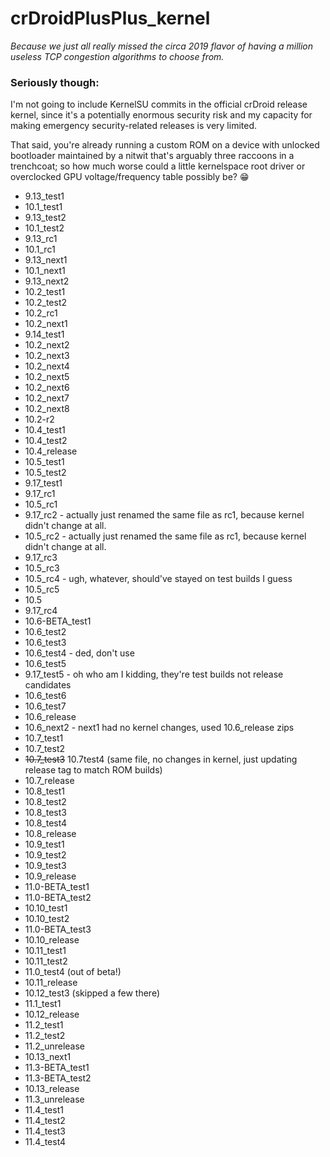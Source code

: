 # crDroidPlusPlus_kernel
_Because we just all really missed the circa 2019 flavor of having a million useless TCP congestion algorithms to choose from._

### Seriously though:
I'm not going to include KernelSU commits in the official crDroid release kernel, since it's a potentially enormous security risk and my capacity for making emergency security-related releases is very limited.

That said, you're already running a custom ROM on a device with unlocked bootloader maintained by a nitwit that's arguably three raccoons in a trenchcoat; so how much worse could a little kernelspace root driver or overclocked GPU voltage/frequency table possibly be? 😁

- 9.13_test1
- 10.1_test1
- 9.13_test2
- 10.1_test2
- 9.13_rc1
- 10.1_rc1
- 9.13_next1
- 10.1_next1
- 9.13_next2
- 10.2_test1
- 10.2_test2
- 10.2_rc1
- 10.2_next1
- 9.14_test1
- 10.2_next2
- 10.2_next3
- 10.2_next4
- 10.2_next5
- 10.2_next6
- 10.2_next7
- 10.2_next8
- 10.2-r2
- 10.4_test1
- 10.4_test2
- 10.4_release
- 10.5_test1
- 10.5_test2
- 9.17_test1
- 9.17_rc1
- 10.5_rc1
- 9.17_rc2 - actually just renamed the same file as rc1, because kernel didn't change at all.
- 10.5_rc2 - actually just renamed the same file as rc1, because kernel didn't change at all.
- 9.17_rc3
- 10.5_rc3
- 10.5_rc4 - ugh, whatever, should've stayed on test builds I guess
- 10.5_rc5
- 10.5
- 9.17_rc4
- 10.6-BETA_test1
- 10.6_test2
- 10.6_test3
- 10.6_test4 - ded, don't use
- 10.6_test5
- 9.17_test5 - oh who am I kidding, they're test builds not release candidates
- 10.6_test6
- 10.6_test7
- 10.6_release
- 10.6_next2 - next1 had no kernel changes, used 10.6_release zips
- 10.7_test1
- 10.7_test2
- ~~10.7_test3~~ 10.7test4 (same file, no changes in kernel, just updating release tag to match ROM builds)
- 10.7_release
- 10.8_test1
- 10.8_test2
- 10.8_test3
- 10.8_test4
- 10.8_release
- 10.9_test1
- 10.9_test2
- 10.9_test3
- 10.9_release
- 11.0-BETA_test1
- 11.0-BETA_test2
- 10.10_test1
- 10.10_test2
- 11.0-BETA_test3
- 10.10_release
- 10.11_test1
- 10.11_test2
- 11.0_test4 (out of beta!)
- 10.11_release
- 10.12_test3 (skipped a few there)
- 11.1_test1
- 10.12_release
- 11.2_test1
- 11.2_test2
- 11.2_unrelease
- 10.13_next1
- 11.3-BETA_test1
- 11.3-BETA_test2
- 10.13_release
- 11.3_unrelease
- 11.4_test1
- 11.4_test2
- 11.4_test3
- 11.4_test4
